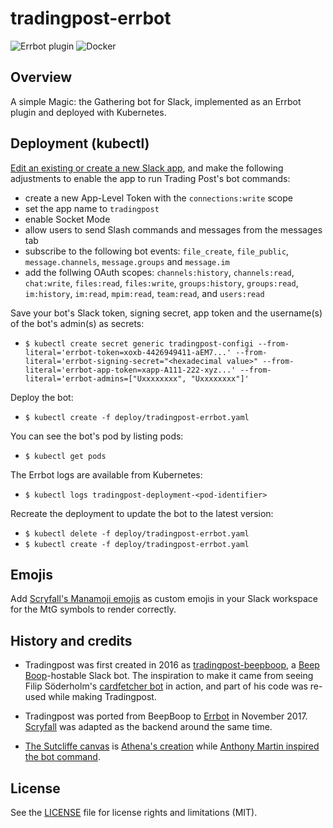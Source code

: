 tradingpost-errbot
=============

![Errbot plugin](https://github.com/torgeirl/tradingpost-errbot/actions/workflows/python-tests.yml/badge.svg)
![Docker](https://github.com/torgeirl/tradingpost-errbot/workflows/Docker/badge.svg)

## Overview
A simple Magic: the Gathering bot for Slack, implemented as an Errbot plugin and deployed with Kubernetes.

## Deployment (kubectl)
[Edit an existing or create a new Slack app](http://api.slack.com/apps), and make the following adjustments to enable the app to run Trading Post's bot commands:
  - create a new App-Level Token with the `connections:write` scope
  - set the app name to `tradingpost`
  - enable Socket Mode
  - allow users to send Slash commands and messages from the messages tab
  - subscribe to the following bot events: `file_create`, `file_public`, `message.channels`, `message.groups` and `message.im`
  - add the follwing OAuth scopes: `channels:history`, `channels:read`, `chat:write`, `files:read`, `files:write`, `groups:history`, `groups:read`, `im:history`, `im:read`, `mpim:read`, `team:read`, and `users:read`

Save your bot's Slack token, signing secret, app token and the username(s) of the bot's admin(s) as secrets:
  - `$ kubectl create secret generic tradingpost-configi --from-literal='errbot-token=xoxb-4426949411-aEM7...' --from-literal='errbot-signing-secret="<hexadecimal value>" --from-literal='errbot-app-token=xapp-A111-222-xyz...' --from-literal='errbot-admins=["Uxxxxxxxx", "Uxxxxxxxx"]'`

Deploy the bot:
  - `$ kubectl create -f deploy/tradingpost-errbot.yaml`

You can see the bot's pod by listing pods:
  - `$ kubectl get pods`

The Errbot logs are available from Kubernetes:
  - `$ kubectl logs tradingpost-deployment-<pod-identifier>`

Recreate the deployment to update the bot to the latest version:
  - `$ kubectl delete -f deploy/tradingpost-errbot.yaml`
  - `$ kubectl create -f deploy/tradingpost-errbot.yaml`

## Emojis ##
Add [Scryfall's Manamoji emojis](https://github.com/scryfall/manamoji-slack/) as custom emojis in your Slack workspace for the MtG symbols to render correctly.

## History and credits
  - Tradingpost was first created in 2016 as [tradingpost-beepboop](https://github.com/torgeirl/tradingpost-beepboop), a [Beep Boop](https://github.com/BeepBoopHQ/starter-python-bot)-hostable Slack bot. The inspiration to make it came from seeing Filip Söderholm's [cardfetcher bot](https://github.com/fiso/cardfetcher) in action, and part of his code was re-used while making Tradingpost.

  - Tradingpost was ported from BeepBoop to [Errbot](https://github.com/errbotio/errbot) in November 2017. [Scryfall](https://scryfall.com/docs/api) was adapted as the backend around the same time.

  - [The Sutcliffe canvas](src/assets/sutcliffe-canvas.png) is [Athena's creation](https://twitter.com/_Elantris_/status/1103775781543530496) while [Anthony Martin inspired the bot command](https://twitter.com/Martony101/status/1103858795371851777).

## License
See the [LICENSE](LICENSE.md) file for license rights and limitations (MIT).
